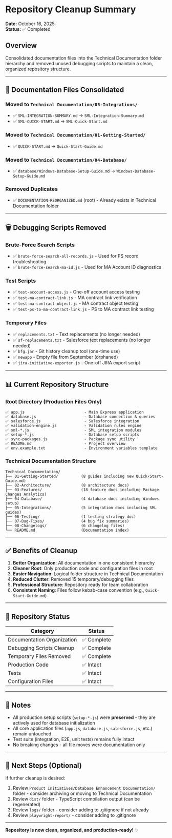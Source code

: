 # Repository Cleanup Summary

**Date:** October 16, 2025  
**Status:** ✅ Completed

## Overview

Consolidated documentation files into the Technical Documentation folder hierarchy and removed unused debugging scripts to maintain a clean, organized repository structure.

---

## 📁 Documentation Files Consolidated

### Moved to `Technical Documentation/05-Integrations/`
- ✅ `SML-INTEGRATION-SUMMARY.md` → `SML-Integration-Summary.md`
- ✅ `SML-QUICK-START.md` → `SML-Quick-Start.md`

### Moved to `Technical Documentation/01-Getting-Started/`
- ✅ `QUICK-START.md` → `Quick-Start-Guide.md`

### Moved to `Technical Documentation/04-Database/`
- ✅ `database/Windows-Database-Setup-Guide.md` → `Windows-Database-Setup-Guide.md`

### Removed Duplicates
- ✅ `DOCUMENTATION-REORGANIZED.md` (root) - Already exists in Technical Documentation folder

---

## 🗑️ Debugging Scripts Removed

### Brute-Force Search Scripts
- ✅ `brute-force-search-all-records.js` - Used for PS record troubleshooting
- ✅ `brute-force-search-ma-id.js` - Used for MA Account ID diagnostics

### Test Scripts
- ✅ `test-account-access.js` - One-off account access testing
- ✅ `test-ma-contract-link.js` - MA contract link verification
- ✅ `test-ma-contract-object.js` - MA contract object testing
- ✅ `test-ps-to-ma-contract-link.js` - PS to MA contract link testing

### Temporary Files
- ✅ `replacements.txt` - Text replacements (no longer needed)
- ✅ `sf-replacements.txt` - Salesforce text replacements (no longer needed)
- ✅ `bfg.jar` - Git history cleanup tool (one-time use)
- ✅ `newapp` - Empty file from September (orphaned)
- ✅ `jira-initiative-exporter.js` - One-off JIRA export script

---

## 📊 Current Repository Structure

### Root Directory (Production Files Only)
```
✅ app.js                          - Main Express application
✅ database.js                     - Database connection & queries
✅ salesforce.js                   - Salesforce integration
✅ validation-engine.js            - Validation rules engine
✅ sml-*.js                        - SML integration modules
✅ setup-*.js                      - Database setup scripts
✅ sync-packages.js                - Package sync utility
✅ README.md                       - Project overview
✅ env.example.txt                 - Environment variables template
```

### Technical Documentation Structure
```
Technical Documentation/
├── 01-Getting-Started/          (8 guides including new Quick-Start-Guide.md)
├── 02-Architecture/             (8 architecture docs)
├── 03-Features/                 (18 feature docs including Package Changes Analytics)
├── 04-Database/                 (4 database docs including Windows setup)
├── 05-Integrations/             (5 integration docs including SML guides)
├── 06-Testing/                  (1 testing strategy doc)
├── 07-Bug-Fixes/                (4 bug fix summaries)
├── 08-Changelogs/               (6 changelog files)
└── README.md                    (Documentation index)
```

---

## ✅ Benefits of Cleanup

1. **Better Organization**: All documentation in one consistent hierarchy
2. **Cleaner Root**: Only production code and configuration files in root
3. **Easier Navigation**: Logical folder structure in Technical Documentation
4. **Reduced Clutter**: Removed 15 temporary/debugging files
5. **Professional Structure**: Repository ready for team collaboration
6. **Consistent Naming**: Files follow kebab-case convention (e.g., `Quick-Start-Guide.md`)

---

## 🎯 Repository Status

| Category | Status |
|----------|--------|
| Documentation Organization | ✅ Complete |
| Debugging Scripts Cleanup | ✅ Complete |
| Temporary Files Removed | ✅ Complete |
| Production Code | ✅ Intact |
| Tests | ✅ Intact |
| Configuration Files | ✅ Intact |

---

## 📝 Notes

- All production setup scripts (`setup-*.js`) were **preserved** - they are actively used for database initialization
- All core application files (`app.js`, `database.js`, `salesforce.js`, etc.) remain untouched
- Test suite (integration, E2E, unit tests) remains fully intact
- No breaking changes - all file moves were documentation only

---

## 🚀 Next Steps (Optional)

If further cleanup is desired:
1. Review `Product Initiatives/Database Enhancement Documentation/` folder - consider archiving or moving to Technical Documentation
2. Review `dist/` folder - TypeScript compilation output (can be regenerated)
3. Review `logs/` folder - consider adding to .gitignore if not already
4. Review `playwright-report/` - consider adding to .gitignore

---

**Repository is now clean, organized, and production-ready!** ✨


